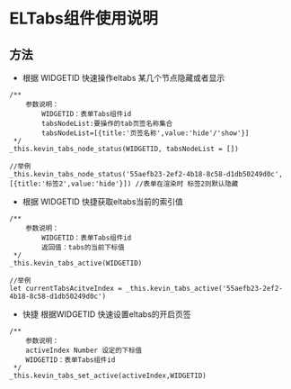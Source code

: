 # ELTabs组件使用说明
## 方法
- 根据 WIDGETID  快速操作eltabs 某几个节点隐藏或者显示
```
/**
    参数说明：
        WIDGETID：表单Tabs组件id
        tabsNodeList:要操作的tab页签名称集合
        tabsNodeList=[{title:'页签名称',value:'hide'/'show'}]
 */
_this.kevin_tabs_node_status(WIDGETID, tabsNodeList = [])
```
```
//举例
_this.kevin_tabs_node_status('55aefb23-2ef2-4b18-8c58-d1db50249d0c', [{title:'标签2',value:'hide'}]) //表单在渲染时 标签2则默认隐藏

```
- 根据 WIDGETID 快捷获取eltabs当前的索引值
```
/**
    参数说明：
        WIDGETID：表单Tabs组件id
        返回值：tabs的当前下标值
 */
_this.kevin_tabs_active(WIDGETID)
```
```
//举例
let currentTabsAcitveIndex = _this.kevin_tabs_active('55aefb23-2ef2-4b18-8c58-d1db50249d0c')
```
- 快捷 根据WIDGETID 快速设置eltabs的开启页签
```
/**
    参数说明：
    activeIndex Number 设定的下标值
    WIDGETID：表单Tabs组件id
 */
_this.kevin_tabs_set_active(activeIndex,WIDGETID)
```